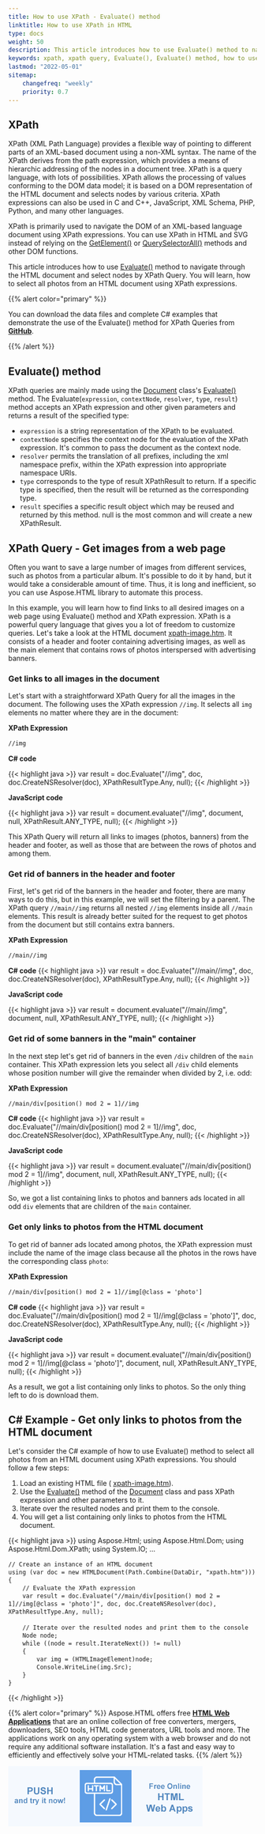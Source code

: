 ```yaml
---
title: How to use XPath - Evaluate() method 
linktitle: How to use XPath in HTML
type: docs
weight: 50
description: This article introduces how to use Evaluate() method to navigate through the HTML document and select nodes by XPath Query. You will learn, how to select all photos from an HTML document using XPath expressions.
keywords: xpath, xpath query, Evaluate(), Evaluate() method, how to use xpath, xpath expressions, xpath expression examples, c# code, html document, javascript code
lastmod: "2022-05-01"
sitemap:
    changefreq: "weekly"
    priority: 0.7
---
```


<link href="./../../style.css" rel="stylesheet" type="text/css" />

## **XPath**

XPath (XML Path Language) provides a flexible way of pointing to different parts of an XML-based document using a non-XML syntax. The name of the XPath derives from the path expression, which provides a means of hierarchic addressing of the nodes in a document tree. XPath is a query language, with lots of possibilities. XPath allows the processing of values conforming to the DOM data model;  it is based on a DOM representation of the HTML document and selects nodes by various criteria. XPath expressions can also be used in C and C++, JavaScript, XML Schema, PHP, Python,  and many other languages.

XPath is primarily used to navigate the DOM of an XML-based language document using XPath expressions. You can use XPath in HTML and SVG instead of relying on the [GetElement()](https://reference.aspose.com/html/net/aspose.html.dom/document/methods/createelement) or [QuerySelectorAll()](https://reference.aspose.com/html/net/aspose.html.dom/document/methods/queryselectorall)  methods and other DOM functions.

This article introduces how to use [Evaluate()](https://reference.aspose.com/html/net/aspose.html.dom.xpath/ixpathevaluator/methods/evaluate) method to navigate through the HTML document and select nodes by XPath Query. You will learn, how to select all photos from an HTML document using XPath expressions.

{{% alert color="primary" %}} 

You can download the data files and complete C# examples that demonstrate the use of the Evaluate() method for XPath Queries from <a href="https://github.com/aspose-html/Aspose.HTML-Documentation/tree/main/content/tests-net" rel='noopener nofollow' target="_blank">**GitHub**</a>.

{{% /alert %}} 

## **Evaluate() method**

XPath queries are mainly made using the [Document](https://reference.aspose.com/html/net/aspose.html.dom/document) class's [Evaluate()](https://reference.aspose.com/html/net/aspose.html.dom/document/methods/evaluate) method. The Evaluate(`expression`, `contextNode`, `resolver`, `type`, `result`) method accepts an XPath expression and other given parameters and returns a result of the specified type:

- `expression` is a string representation of the XPath to be evaluated.
- `contextNode` specifies the context node for the evaluation of the XPath expression. It's common to pass the document as the context node.
- `resolver` permits the translation of all prefixes, including the xml namespace prefix, within the XPath expression into appropriate namespace URIs.
- `type` corresponds to the type of result XPathResult to return. If a specific type is specified, then the result will be returned as the corresponding type.
- `result` specifies a specific result object which may be reused and returned by this method. null is the most common and will create a new XPathResult.

## **XPath Query - Get images from a web page**

Often you want to save a large number of images from different services, such as photos from a particular album. It's possible to do it by hand, but it would take a considerable amount of time. Thus, it is long and inefficient, so you can use Aspose.HTML library to automate this process.

In this example, you will learn how to find links to all desired images on a web page using Evaluate() method and XPath expression. XPath is a powerful query language that gives you a lot of freedom to customize queries. Let's take a look at the HTML document [xpath-image.htm](/html/net/how-to-articles/how-to-use-xpath/xpath-image.htm). It consists of a header and footer containing advertising images, as well as the main element that contains rows of photos interspersed with advertising banners.

### **Get links to all images in the document**
Let's start with a straightforward XPath Query for all the images in the document. The following uses the XPath expression `//img`.  It selects all `img` elements no matter where they are in the document:

**XPath Expression**

```html
//img
```
**C# code**

{{< highlight java >}}
var result = doc.Evaluate("//img", doc, doc.CreateNSResolver(doc), XPathResultType.Any, null);
{{< /highlight >}}

**JavaScript code**

{{< highlight java >}}
var result = document.evaluate("//img", document, null, XPathResult.ANY_TYPE, null);
{{< /highlight >}}

This XPath Query will return all links to images (photos, banners) from the header and footer, as well as those that are between the rows of photos and among them.

### **Get rid of banners in the header and footer**
First, let's get rid of the banners in the header and footer, there are many ways to do this, but in this example, we will set the filtering by a parent. The XPath query `//main//img` returns all nested `//img` elements inside all `//main` elements. This result is already better suited for the request to get photos from the document but still contains extra banners.

**XPath Expression**
```html
//main//img
```
**C# code**
{{< highlight java >}}
var result = doc.Evaluate("//main//img", doc, doc.CreateNSResolver(doc), XPathResultType.Any, null);
{{< /highlight >}}

**JavaScript code**

{{< highlight java >}}
var result = document.evaluate("//main//img", document, null, XPathResult.ANY_TYPE, null);
{{< /highlight >}}

### **Get rid of some banners in the "main" container**
In the next step let's get rid of banners in the even `/div` children of the `main` container. This XPath expression lets you select all `/div` child elements whose position number will give the remainder when divided by 2, i.e. odd:

**XPath Expression**
```html
//main/div[position() mod 2 = 1]//img
```
**C# code**
{{< highlight java >}}
var result = doc.Evaluate("//main/div[position() mod 2 = 1]//img", doc, doc.CreateNSResolver(doc), XPathResultType.Any, null);
{{< /highlight >}}

**JavaScript code**

{{< highlight java >}}
var result = document.evaluate("//main/div[position() mod 2 = 1]//img", document, null, XPathResult.ANY_TYPE, null);
{{< /highlight >}}

So, we got a list containing links to photos and banners ads located in all odd `div` elements that are children of the `main` container.



### **Get only links to photos from the HTML document**

To get rid of banner ads located among photos, the XPath expression must include the name of the image class because all the photos in the rows have the corresponding class `photo`:

**XPath Expression**

```html
//main/div[position() mod 2 = 1]//img[@class = 'photo']
```
**C# code**
{{< highlight java >}}
var result = doc.Evaluate("//main/div[position() mod 2 = 1]//img[@class = 'photo']", doc, doc.CreateNSResolver(doc), XPathResultType.Any, null);
{{< /highlight >}}

**JavaScript code**

{{< highlight java >}}
var result = document.evaluate("//main/div[position() mod 2 = 1]//img[@class = 'photo']", document, null, XPathResult.ANY_TYPE, null);
{{< /highlight >}}

As a result, we got a list containing only links to photos. So the only thing left to do is download them.

## **C# Example - Get only links to photos from the HTML document**

Let's consider the C# example of how to use Evaluate() method to select all photos from an HTML document using XPath expressions. You should follow a few steps:

1. Load an existing HTML file ( [xpath-image.htm](/html/net/how-to-articles/how-to-use-xpath/xpath-image.htm)).
2. Use the  [Evaluate()](https://reference.aspose.com/html/net/aspose.html.dom/document/methods/evaluate) method of the [Document](https://reference.aspose.com/html/net/aspose.html.dom/document) class and pass XPath expression and other parameters to it.
3. Iterate over the resulted nodes and print them to the console.
4. You will get a list containing only links to photos from the HTML document.

{{< highlight java >}}
using Aspose.Html;
using Aspose.Html.Dom;
using Aspose.Html.Dom.XPath;
using System.IO;
...	

	// Create an instance of an HTML document
	using (var doc = new HTMLDocument(Path.Combine(DataDir, "xpath.htm")))
	{
	    // Evaluate the XPath expression
		var result = doc.Evaluate("//main/div[position() mod 2 = 1]//img[@class = 'photo']", doc, doc.CreateNSResolver(doc), XPathResultType.Any, null);
	    
		// Iterate over the resulted nodes and print them to the console
		Node node;
	    while ((node = result.IterateNext()) != null)
	    {
	        var img = (HTMLImageElement)node;
	        Console.WriteLine(img.Src);
	    }       
	}        
{{< /highlight >}}



{{% alert color="primary" %}}
Aspose.HTML offers free <a href="https://products.aspose.app/html/applications" target="_blank">**HTML Web Applications**</a> that are an online collection of free converters, mergers, downloaders, SEO tools, HTML code generators, URL tools and more. The applications work on any operating system with a web browser and do not require any additional software installation. It's a fast and easy way to efficiently and effectively solve your HTML-related tasks.
{{% /alert %}}

<a href="https://products.aspose.app/html/applications" target="_blank">![Text "Banner HTML Web Applications"](../../tutorial/html-web-apps.png#center)</a> 

